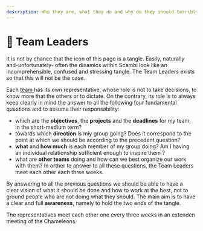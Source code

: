```yaml
---
description: Who they are, what they do and why do they should terribly do it.
---
```


# 🧶 Team Leaders

It is not by chance that the icon of this page is a tangle. Easily, naturally and-unfortunately- often the dinamics within Scambi look like an incomprehensible, confused and stressing tangle. The Team Leaders exists so that this will not be the case. 

Each [team ](../../staff/teams.md)has its own representative, whose role is not to take decisions, to know more that the others or to dictate. On the contrary, its role is to always keep clearly in mind the answer to all the following four fundamental questions and to assume their responsability: 

* which are the **objectives**, the **projects** and the **deadlines** for my team, in the short-medium term?
* towards which **direction** is miy group going? Does it correspond to the point at which we should be according to the precedent question?
* **what** and **how much** is each member of my group doing? Am I having an individual relationship sufficient enough to inspire them ?
* what are **other teams** doing and how can we best organize our work with them? In orther to answer to all these questions, the Team Leaders meet each other each three weeks.

By answering to all the previous questions we should be able to have a clear vision of what it should be done and how to work at the best, not to ground people who are not doing what they should. The main aim is to have a clear and full **awareness**, namely to hold the two ends of the tangle.

The representatives meet each other one every three weeks in an extenden meeting of the Chameleons.

